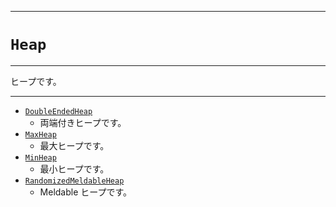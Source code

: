 _____

# `Heap`

_____

ヒープです。

_____

- [`DoubleEndedHeap`](DoubleEndedHeap.md)
  - 両端付きヒープです。
- [`MaxHeap`](MaxHeap.md)
  - 最大ヒープです。
- [`MinHeap`](MinHeap.md)
  - 最小ヒープです。
- [`RandomizedMeldableHeap`](RandomizedMeldableHeap.md)
  - Meldable ヒープです。

